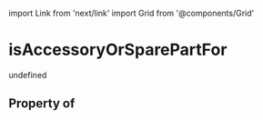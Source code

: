 import Link from 'next/link'
import Grid from '@components/Grid'

# isAccessoryOrSparePartFor

undefined

## Property of



